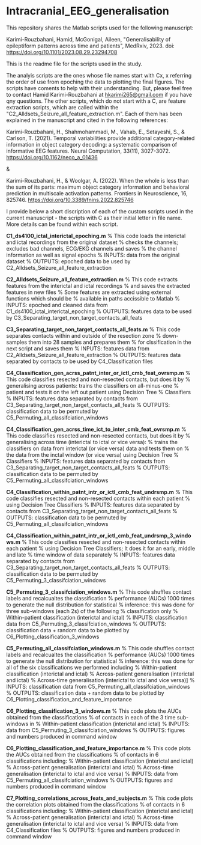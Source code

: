 # Intracranial_EEG_generalisation

This repository shares the Matlab scripts used for the following manuscript:

Karimi-Rouzbahani, Hamid, McGonigal, Aileen, "Generalisability of epileptiform patterns across time and patients", MedRxiv, 2023.
doi: https://doi.org/10.1101/2023.08.29.23294708

This is the readme file for the scripts used in the study.

The analyis scripts are the ones whose file names start with Cx, x referring the order of use from epoching the data to plotting the final figures.
The scripts have coments to help with their understanding. But, please feel free to contact Hamid Karimi-Rouzbahani at hkarimi265@gmail.com if you have qny questions.
The other scripts, which do not start with a C, are feature extraction scripts, which are called within the "C2_Alldsets_Seizure_all_feature_extraction.m". Each of them
has been explained in the manuscript and cited in the following references:

Karimi-Rouzbahani, H., Shahmohammadi, M., Vahab, E., Setayeshi, S., & Carlson, T. (2021). Temporal variabilities provide additional category-related information in object
category decoding: a systematic comparison of informative EEG features. Neural Computation, 33(11), 3027-3072. https://doi.org/10.1162/neco_a_01436

&

Karimi-Rouzbahani, H., & Woolgar, A. (2022). When the whole is less than the sum of its parts: maximum object category information and behavioral prediction in multiscale
activation patterns. Frontiers in Neuroscience, 16, 825746. https://doi.org/10.3389/fnins.2022.825746


I provide below a short discription of each of the custom scripts used in the current manuscript - the scripts with C as their initial letter in file name. More details can be found within each script.

**C1_ds4100_ictal_interictal_epoching.m**
% This code loads the interictal and ictal recordings from the original dataset
% checks the channels; excludes bad channels, ECG/EKG channels and saves
% the channel information as well as signal epochs
% INPUTS: data from the original dataset
% OUTPUTS: epoched data to be used by C2_Alldsets_Seizure_all_feature_extraction 


**C2_Alldsets_Seizure_all_feature_extraction.m**
% This code extracts features from the interictal and ictal recordings 
% and saves the extracted features in new files
% Some features are extracted using external functions which should be
% available in paths accissible to Matlab
% INPUTS: epoched and cleaned data from C1_ds4100_ictal_interictal_epoching
% OUTPUTS: features data to be used by C3_Separating_target_non_target_contacts_all_feats



**C3_Separating_target_non_target_contacts_all_feats.m**
% This code separates contacts within and outside of the resection zone
% down-samples them into 28 samples and prepares them 
% for clssification in the next script and saves them
% INPUTS: features data from C2_Alldsets_Seizure_all_feature_extraction
% OUTPUTS: features data separated by contacts to be used by C4_Classification files


**C4_Classification_gen_acrss_patnt_inter_or_ictl_cmb_feat_ovrsmp.m**
% This code classifies resected and non-resected contacts, but does it by
% generalising across patients: trains the classifiers on all-minus-one
% patient and tests it on the left out patient using Decision Tree
% Classifiers
% INPUTS: features data separated by contacts from C3_Separating_target_non_target_contacts_all_feats
% OUTPUTS: classification data to be permuted by C5_Permuting_all_classifciation_windows


**C4_Classification_gen_acrss_time_ict_to_inter_cmb_feat_ovrsmp.m**
% This code classifies resected and non-resected contacts, but does it by
% generalising across time (interictal to ictal or vice versa):
% trains the classifiers on data from interictal (or vice versa) data and tests them on
% the data from the inctal window (or vice versa) using Decision Tree
% Classifiers
% INPUTS: features data separated by contacts from C3_Separating_target_non_target_contacts_all_feats
% OUTPUTS: classification data to be permuted by C5_Permuting_all_classifciation_windows


**C4_Classification_within_patnt_intr_or_ictl_cmb_feat_undrsmp.m**
% This code classifies resected and non-resected contacts within each patient
% using Decision Tree Classifiers
% INPUTS: features data separated by contacts from C3_Separating_target_non_target_contacts_all_feats
% OUTPUTS: classification data to be permuted by C5_Permuting_all_classifciation_windows


**C4_Classification_within_patnt_intr_or_ictl_cmb_feat_undrsmp_3_windows.m**
% This code classifies resected and non-resected contacts within each patient
% using Decision Tree Classifiers; It does it for an early, middle and late
% time window of data separately
% INPUTS: features data separated by contacts from C3_Separating_target_non_target_contacts_all_feats
% OUTPUTS: classification data to be permuted by C5_Permuting_3_classifciation_windows


**C5_Permuting_3_classifciation_windows.m**
% This code shuffles contact labels and recalcualtes the classification
% performance (AUCs) 1000 times to generate the null distribution for statistical
% inference: this was done for three sub-windows (each 2s) of the following
% classification only
% Within-patient classification (interictal and ictal)
% INPUTS: classification data from C5_Permuting_3_classifciation_windows
% OUTPUTS: classification data + random data to be plotted by C6_Plotting_classification_3_windows


**C5_Permuting_all_classifciation_windows.m**
% This code shuffles contact labels and recalcualtes the classification
% performance (AUCs) 1000 times to generate the null distribution for statistical
% inference: this was done for all of the six classifications we performed including
% Within-patient classification (interictal and ictal)
% Across-patient generalisation (interictal and ictal)
% Across-time generalisation (interictal to ictal and vice versa)]
% INPUTS: classification data from C5_Permuting_all_classifciation_windows
% OUTPUTS: classification data + random data to be plotted by C6_Plotting_classification_and_feature_importance


**C6_Plotting_classification_3_windows.m**
% This code plots the AUCs obtained from the classifications
% of contacts in each of the 3 time sub-windows in
% Within-patient classification (interictal and ictal)
% INPUTS: data from C5_Permuting_3_classifciation_windows
% OUTPUTS: figures and numbers produced in command window


**C6_Plotting_classification_and_feature_importance.m**
% This code plots the AUCs obtained from the classifications
% of contacts in 6 classifications including:
% Within-patient classification (interictal and ictal)
% Across-patient generalisation (interictal and ictal)
% Across-time generalisation (interictal to ictal and vice versa)
% INPUTS: data from C5_Permuting_all_classifciation_windows
% OUTPUTS: figures and numbers produced in command window


**C7_Plotting_correlations_across_feats_and_subjects.m**
% This code plots the correlation plots obtained from the classifications
% of contacts in 6 classifications including:
% Within-patient classification (interictal and ictal)
% Across-patient generalisation (interictal and ictal)
% Across-time generalisation (interictal to ictal and vice versa)
% INPUTS: data from C4_Classification files
% OUTPUTS: figures and numbers produced in command window

